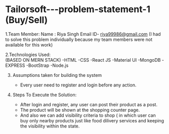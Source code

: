 # Tailorsoft---problem-statement-1 (Buy/Sell)

1.Team Member:
    Name : Riya Singh
    Email ID- riya99986@gmail.com
    (I had to solve this problem individually because my team members were not available for this work)
    
 2.Technologies Used:  
 (BASED ON MERN STACK)
    -HTML
    -CSS
    -React JS
    -Material UI
    -MongoDB
    -EXPRESS
    -BootStrap
    -Node.js
   
3. Assumptions taken for building the system
    - Every user need to register and login before any action.
    
4. Steps To Execute the Solution:
    - After login and register, any user can post their product as a post.
    - The product will be shown at the shopping counter page.
    - And also we can add visibility criteria to shop ( in which user can buy only nearby products just like food dilivery services and keeping the visibility within the state.
    
    

   
    
    

